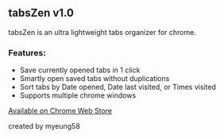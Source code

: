 ## tabsZen v1.0

tabsZen is an ultra lightweight tabs organizer for chrome.

### Features:
  - Save currently opened tabs in 1 click
  - Smartly open saved tabs without duplications
  - Sort tabs by Date opened, Date last visited, or Times visited
  - Supports multiple chrome windows

[Available on Chrome Web Store](https://chrome.google.com/webstore/detail/tabszen/dlffiipbeimaaacknnimpclacibgegka)

created by myeung58